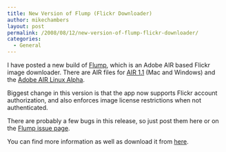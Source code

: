 ```yaml
---
title: New Version of Flump (Flickr Downloader)
author: mikechambers
layout: post
permalink: /2008/08/12/new-version-of-flump-flickr-downloader/
categories:
  - General
---
```



I have posted a new build of [Flump][1], which is an Adobe AIR based Flickr image downloader. There are AIR files for [AIR 1.1][2] (Mac and Windows) and the [Adobe AIR Linux Alpha][3].  
<!--more-->

  
Biggest change in this version is that the app now supports Flickr account authorization, and also enforces image license restrictions when not authenticated.

There are probably a few bugs in this release, so just post them here or on the [Flump issue page][4].

You can find more information as well as download it from [here][1].

 [1]: http://code.google.com/p/onairbustour/wiki/flump
 [2]: http://www.adobe.com/go/air
 [3]: http://www.adobe.com/go/airlinux
 [4]: http://code.google.com/p/onairbustour/issues/list